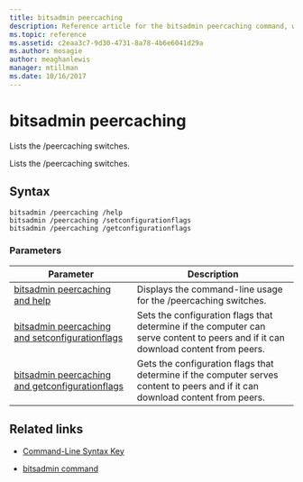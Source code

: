 ```yaml
---
title: bitsadmin peercaching
description: Reference article for the bitsadmin peercaching command, which lists the /peercaching switches.
ms.topic: reference
ms.assetid: c2eaa3c7-9d30-4731-8a78-4b6e6041d29a
ms.author: mosagie
author: meaghanlewis
manager: mtillman
ms.date: 10/16/2017
---
```

# bitsadmin peercaching



Lists the /peercaching switches.

Lists the /peercaching switches.

## Syntax

```
bitsadmin /peercaching /help
bitsadmin /peercaching /setconfigurationflags
bitsadmin /peercaching /getconfigurationflags
```

### Parameters

| Parameter | Description |
| -------------- | -------------- |
| [bitsadmin peercaching and help](bitsadmin-peercaching-and-help.md) | Displays the command-line usage for the /peercaching switches.|
| [bitsadmin peercaching and setconfigurationflags](bitsadmin-peercaching-and-setconfigurationflags.md) | Sets the configuration flags that determine if the computer can serve content to peers and if it can download content from peers. |
| [bitsadmin peercaching and getconfigurationflags](bitsadmin-peercaching-and-getconfigurationflags.md) | Gets the configuration flags that determine if the computer serves content to peers and if it can download content from peers. |

## Related links

- [Command-Line Syntax Key](command-line-syntax-key.md)

- [bitsadmin command](bitsadmin.md)
